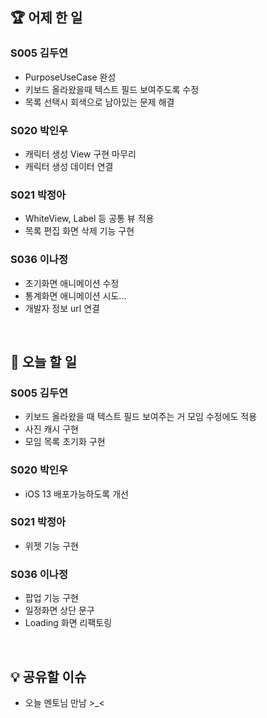 ## 🏆 어제 한 일

### S005 김두연

- PurposeUseCase 완성
- 키보드 올라왔을때 텍스트 필드 보여주도록 수정
- 목록 선택시 회색으로 남아있는 문제 해결

### S020 박인우

- 캐릭터 생성 View 구현 마무리
- 캐릭터 생성 데이터 연결

### S021 박정아

- WhiteView, Label 등 공통 뷰 적용
- 목록 편집 화면 삭제 기능 구현

### S036 이나정

- 초기화면 애니메이션 수정
- 통계화면 애니메이션 시도...
- 개발자 정보 url 연결

<br/>

## 🎯 오늘 할 일

### S005 김두연

- 키보드 올라왔을 때 텍스트 필드 보여주는 거 모임 수정에도 적용
- 사진 캐시 구현
- 모임 목록 초기화 구현

### S020 박인우

- iOS 13 배포가능하도록 개선

### S021 박정아

- 위젯 기능 구현

### S036 이나정

- 팝업 기능 구현
- 일정화면 상단 문구
- Loading 화면 리팩토링

<br/>

## 💡 공유할 이슈

- 오늘 멘토님 만남 >_<